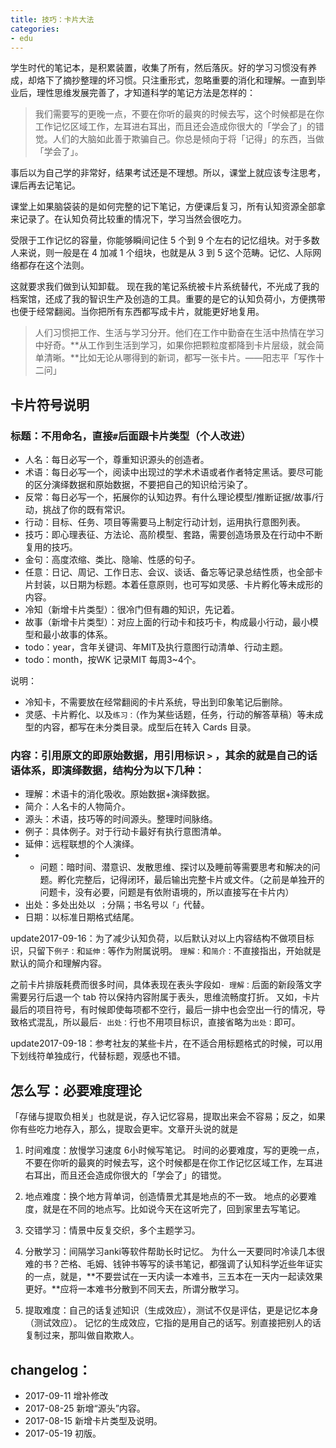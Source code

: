 ```yaml
---
title: 技巧：卡片大法
categories: 
- edu
---
```


学生时代的笔记本，是积累装置，收集了所有，然后落灰。好的学习习惯没有养成，却烙下了摘抄整理的坏习惯。只注重形式，忽略重要的消化和理解。一直到毕业后，理性思维发展完善了，才知道科学的笔记方法是怎样的：
> 我们需要写的更晚一点，不要在你听的最爽的时候去写，这个时候都是在你工作记忆区域工作，左耳进右耳出，而且还会造成你很大的「学会了」的错觉。人们的大脑如此善于欺骗自己。你总是倾向于将「记得」的东西，当做「学会了」。

事后以为自己学的非常好，结果考试还是不理想。所以，课堂上就应该专注思考，课后再去记笔记。

课堂上如果脑袋装的是如何完整的记下笔记，方便课后复习，所有认知资源全部拿来记录了。在认知负荷比较重的情况下，学习当然会很吃力。

受限于工作记忆的容量，你能够瞬间记住 5 个到 9 个左右的记忆组块。对于多数人来说，则一般是在 4 加减 1 个组块，也就是从 3 到 5 这个范畴。记忆、人际网络都存在这个法则。

这就要求我们做到认知卸载。 现在我的笔记系统被卡片系统替代，不光成了我的档案馆，还成了我的智识生产及创造的工具。重要的是它的认知负荷小，方便携带也便于经常翻阅。当你把所有东西都写成卡片，就能更好地复用。
> 人们习惯把工作、生活与学习分开。他们在工作中勤奋在生活中热情在学习中好奇。**从工作到生活到学习，如果你把颗粒度都降到卡片层级，就会简单清晰。**比如无论从哪得到的新词，都写一张卡片。——阳志平「写作十二问」


## 卡片符号说明
### 标题：不用命名，直接`#`后面跟卡片类型（个人改进）
	
- 人名：每日必写一个，尊重知识源头的创造者。
- 术语：每日必写一个，阅读中出现过的学术术语或者作者特定黑话。要尽可能的区分演绎数据和原始数据，不要把自己的知识给污染了。
- 反常：每日必写一个，拓展你的认知边界。有什么理论模型/推断证据/故事/行动，挑战了你的既有常识。	
- 行动：目标、任务、项目等需要马上制定行动计划，运用执行意图列表。
- 技巧：即心理表征、方法论、高阶模型、套路，需要创造场景及在行动中不断复用的技巧。
- 金句：高度浓缩、类比、隐喻、性感的句子。
- 任意：日记、周记、工作日志、会议、谈话、备忘等记录总结性质，也全部卡片封装，以日期为标题。本着任意原则，也可写如灵感、卡片孵化等未成形的内容。
- 冷知（新增卡片类型）：很冷门但有趣的知识，先记着。
- 故事（新增卡片类型）：对应上面的行动卡和技巧卡，构成最小行动，最小模型和最小故事的体系。
- todo：year，含年关键词、年MIT及执行意图行动清单、行动主题。
- todo：month，按WK 记录MIT 每周3~4个。

说明：

- 冷知卡，不需要放在经常翻阅的卡片系统，导出到印象笔记后删除。
- 灵感、卡片孵化、以及`练习：`（作为某些话题，任务，行动的解答草稿）等未成型的内容，都写在未分类目录。成型后在转入 Cards 目录。

### 内容：引用原文的即原始数据，用引用标识 `>` ，其余的就是自己的话语体系，即演绎数据，结构分为以下几种：

- 理解：术语卡的消化吸收。原始数据+演绎数据。
- 简介：人名卡的人物简介。
- 源头：术语，技巧等的时间源头。整理时间脉络。
- 例子：具体例子。对于行动卡最好有执行意图清单。
- 延伸：远程联想的个人演绎。
- - 问题：暗时间、潜意识、发散思维、探讨以及睡前等需要思考和解决的问题。孵化完整后，记得闭环，最后输出完整卡片或文件。（之前是单独开的问题卡，没有必要，问题是有依附语境的，所以直接写在卡片内）
- 出处：多处出处以` ；`分隔；书名号以`「」`代替。
- 日期：以标准日期格式结尾。

update2017-09-16：为了减少认知负荷，以后默认对以上内容结构不做项目标识，只留下`例子：`和`延伸：`等作为附属说明。
`理解：`和`简介：`不直接指出，开始就是默认的简介和理解内容。

之前卡片排版耗费而很多时间，具体表现在表头字段如`- 理解：`后面的新段落文字需要另行后退一个 tab 符以保持内容附属于表头，思维流畅度打折。
又如，卡片最后的项目符号，有时候即使每项都不空行，最后一排中也会空出一行的情况，导致格式混乱，所以最后`- 出处：`行也不用项目标识，直接省略为`出处：`即可。

update2017-09-18：参考社友的某些卡片，在不适合用标题格式的时候，可以用下划线符单独成行，代替标题，观感也不错。

## 怎么写：必要难度理论

「存储与提取负相关」也就是说，存入记忆容易，提取出来会不容易；反之，如果你有些吃力地存入，那么，提取会更牢。文章开头说的就是

1. 时间难度：放慢学习速度 6小时候写笔记。
时间的必要难度，写的更晚一点，不要在你听的最爽的时候去写，这个时候都是在你工作记忆区域工作，左耳进右耳出，而且还会造成你很大的「学会了」的错觉。
	
2. 地点难度：换个地方背单词，创造情景尤其是地点的不一致。
地点的必要难度，就是在不同的地点写。比如说今天在这听完了，回到家里去写笔记。
	
3. 交错学习：情景中反复交织，多个主题学习。 

4. 分散学习：间隔学习anki等软件帮助长时记忆。
为什么一天要同时冷读几本很难的书？芒格、毛姆、钱钟书等写的读书笔记，都强调了认知科学近些年证实的一点，就是，**不要尝试在一天内读一本难书，三五本在一天内一起读效果更好。**应将一本难书分散到不同天去，所谓分散学习。 
	
5. 提取难度：自己的话复述知识（生成效应），测试不仅是评估，更是记忆本身（测试效应）。
记忆的生成效应，它指的是用自己的话写。别直接把别人的话复制过来，那叫做自欺欺人。


## changelog：
- 2017-09-11 增补修改
- 2017-08-25 新增“源头”内容。
- 2017-08-15 新增卡片类型及说明。
- 2017-05-19 初版。


